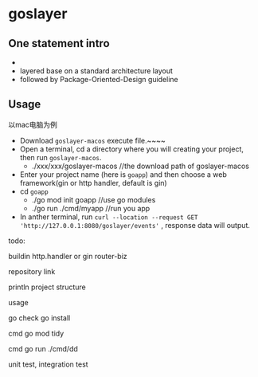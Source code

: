 # goslayer

## One statement intro

*
* layered base on a standard architecture layout
* followed by Package-Oriented-Design guideline

## Usage

以mac电脑为例

* Download `goslayer-macos` execute file.~~~~
* Open a terminal, cd a directory where you will creating your project, then run `goslayer-macos`.
  * ./xxx/xxx/goslayer-macos //the download path of goslayer-macos
* Enter your project name (here is `goapp`) and then choose a web framework(gin or http handler, default is gin)
* cd `goapp`
  * ./go mod init goapp //use go modules
  * ./go run ./cmd/myapp //run you app
* In anther terminal, run `curl --location --request GET 'http://127.0.0.1:8080/goslayer/events'` , response data will output.

todo:

buildin http.handler or gin
router-biz

repository link

println project structure

usage

go check go install

cmd go mod tidy

cmd go run ./cmd/dd

unit test, integration test
